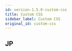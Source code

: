 ```yaml
---
id: version-1.5.0-custom-css
title: Custom CSS
sidebar_label: Custom CSS
original_id: custom-css
---
```


## JP
